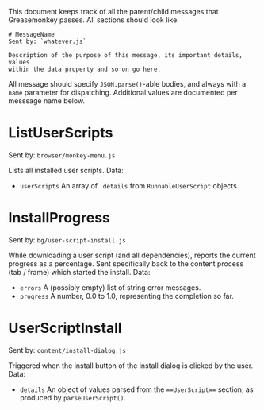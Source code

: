 This document keeps track of all the parent/child messages that Greasemonkey
passes.  All sections should look like:

    # MessageName
    Sent by: `whatever.js`

    Description of the purpose of this message, its important details, values
    within the data property and so on go here.

All message should specify `JSON.parse()`-able bodies, and always with a `name`
parameter for dispatching.  Additional values are documented per messsage name
below.

# ListUserScripts
Sent by: `browser/monkey-menu.js`

Lists all installed user scripts.  Data:

* `userScripts` An array of `.details` from `RunnableUserScript` objects.

# InstallProgress
Sent by: `bg/user-script-install.js`

While downloading a user script (and all dependencies), reports the current
progress as a percentage.  Sent specifically back to the content process
(tab / frame) which started the install.  Data:

* `errors` A (possibly empty) list of string error messages.
* `progress` A number, 0.0 to 1.0, representing the completion so far.

# UserScriptInstall
Sent by: `content/install-dialog.js`

Triggered when the install button of the install dialog is clicked by the
user.  Data:

* `details` An object of values parsed from the `==UserScript==` section,
  as produced by `parseUserScript()`.
